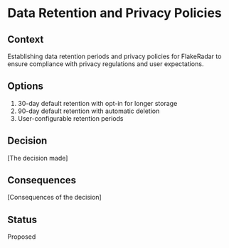 # Data Retention and Privacy Policies

## Context

Establishing data retention periods and privacy policies for FlakeRadar to ensure compliance with privacy regulations and user expectations.

## Options

1. 30-day default retention with opt-in for longer storage
2. 90-day default retention with automatic deletion
3. User-configurable retention periods

## Decision

[The decision made]

## Consequences

[Consequences of the decision]

## Status

Proposed